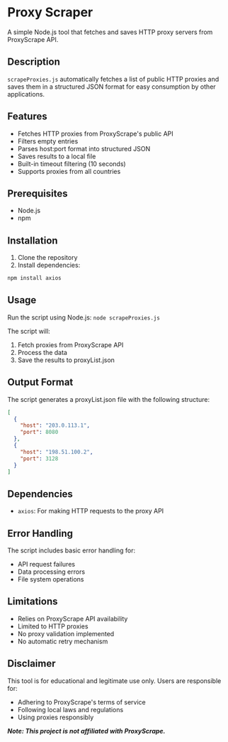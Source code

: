 # Proxy Scraper

A simple Node.js tool that fetches and saves HTTP proxy servers from ProxyScrape API.

## Description

`scrapeProxies.js` automatically fetches a list of public HTTP proxies and saves them in a structured JSON format for easy consumption by other applications.

## Features

- Fetches HTTP proxies from ProxyScrape's public API
- Filters empty entries
- Parses host:port format into structured JSON
- Saves results to a local file
- Built-in timeout filtering (10 seconds)
- Supports proxies from all countries

## Prerequisites

- Node.js
- npm

## Installation

1. Clone the repository
2. Install dependencies:

```bash
npm install axios 
```

## Usage

Run the script using Node.js: `node scrapeProxies.js`

The script will:

1. Fetch proxies from ProxyScrape API
2. Process the data
3. Save the results to proxyList.json

## Output Format

The script generates a proxyList.json file with the following structure:

``` JSON
[
  {
    "host": "203.0.113.1",
    "port": 8080
  },
  {
    "host": "198.51.100.2",
    "port": 3128
  }
]
```

## Dependencies

- `axios`: For making HTTP requests to the proxy API

## Error Handling

The script includes basic error handling for:

- API request failures
- Data processing errors
- File system operations

## Limitations

- Relies on ProxyScrape API availability
- Limited to HTTP proxies
- No proxy validation implemented
- No automatic retry mechanism

## Disclaimer

This tool is for educational and legitimate use only. Users are responsible for:

- Adhering to ProxyScrape's terms of service
- Following local laws and regulations
- Using proxies responsibly

***Note: This project is not affiliated with ProxyScrape.***
